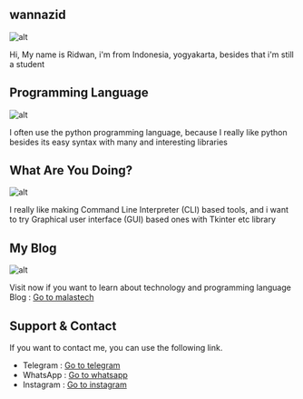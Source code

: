 ## wannazid
![alt](https://encrypted-tbn0.gstatic.com/images?q=tbn:ANd9GcTKtKrTuqQt3qbpJRnPq67W63gqNnF3McQN1g&usqp=CAU|width=200)

Hi, My name is Ridwan, i'm from Indonesia, yogyakarta, besides that i'm still a student
## Programming Language
![alt](https://encrypted-tbn0.gstatic.com/images?q=tbn:ANd9GcRgeHnriX43lp4M_24xwEjBBO-6vdafWBR-YA&usqp=CAU)

I often use the python programming language, because I really like python besides its easy syntax with many and interesting libraries
## What Are You Doing?
![alt](https://encrypted-tbn0.gstatic.com/images?q=tbn:ANd9GcTviA_eytpmqvNhCDerRTWPk8CttMxoRsECZw&usqp=CAU)

I really like making Command Line Interpreter (CLI) based tools, and i want to try Graphical user interface (GUI) based ones with Tkinter etc library
## My Blog
![alt](https://img.freepik.com/free-vector/organic-flat-blog-post-illustration-with-people_23-2148955260.jpg?size=626&ext=jpg&ga=GA1.2.2080554342.1659327878)

Visit now if you want to learn about technology and programming language
Blog : [Go to malastech](https://www.malastech.my.id)
## Support & Contact
If you want to contact me, you can use the following link.
- Telegram : [Go to telegram](https://t.me/wanfivezero)
- WhatsApp : [Go to whatsapp](https://wa.me/6281328303820)
- Instagram : [Go to instagram](https://www.instagram.com/W4N.FIVEZERO/)
